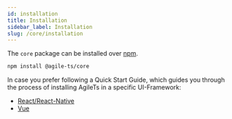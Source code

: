 ```yaml
---
id: installation
title: Installation
sidebar_label: Installation
slug: /core/installation
---
```


The `core` package can be installed over [npm](https://www.npmjs.com/).

```bash npm2yarn
npm install @agile-ts/core 
```
In case you prefer following a Quick Start Guide,
which guides you through the process of installing AgileTs in a specific UI-Framework:
- [React/React-Native](../../quick_start/React.md)
- [Vue](../../quick_start/Vue.md)
